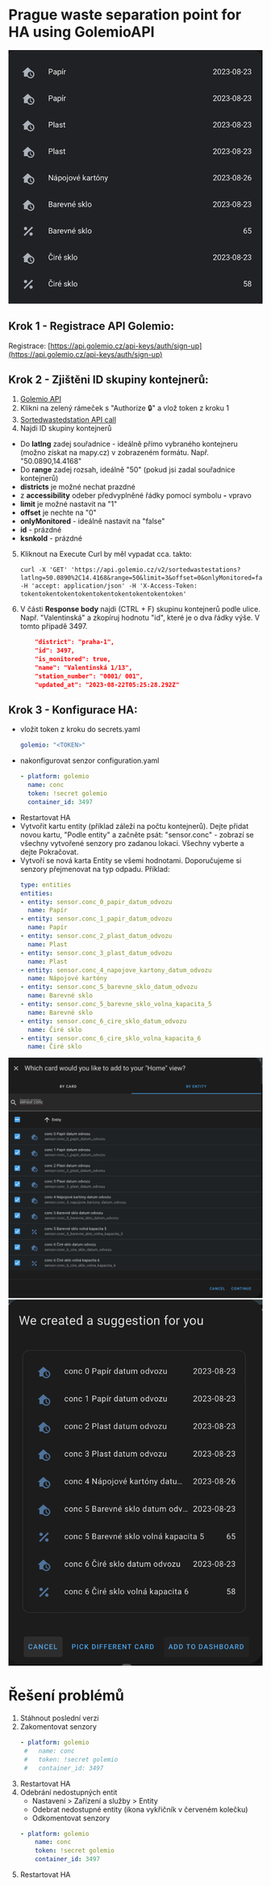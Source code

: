 # Prague waste separation point for HA using GolemioAPI

![entitiesCard](EntitiesCard.png)
## Krok 1 - Registrace API Golemio:
Registrace: [https://api.golemio.cz/api-keys/auth/sign-up](https://api.golemio.cz/api-keys/auth/sign-up)  
## Krok 2 - Zjištěni ID skupiny kontejnerů:
1. [Golemio API](https://api.golemio.cz/v2/docs/openapi/#/)
2. Klikni na zelený rámeček s "Authorize 🔒" a vlož token z kroku 1
3. [Sortedwastedstation API call](https://api.golemio.cz/v2/docs/openapi/#/♻%EF%B8%8F%20Waste%20Collection/getWCStations)
4. Najdi ID skupiny kontejnerů
- Do **latlng** zadej souřadnice - ideálně přímo vybraného kontejneru (možno získat na mapy.cz) v zobrazeném formátu. Např. "50.0890,14.4168" 
- Do **range** zadej rozsah, ideálně "50" (pokud jsi zadal souřadnice kontejnerů)
- **districts** je možné nechat prazdné
- z **accessibility** odeber předvyplněné řádky pomocí symbolu **-** vpravo
- **limit** je možné nastavit na "1"
- **offset** je nechte na "0"
- **onlyMonitored** - ideálně nastavit na "false"
- **id** - prázdné
- **ksnkoId** - prázdné
5. Kliknout na Execute
	Curl by měl vypadat cca. takto: 
	```
	curl -X 'GET' 'https://api.golemio.cz/v2/sortedwastestations?latlng=50.0890%2C14.4168&range=50&limit=3&offset=0&onlyMonitored=false' -H 'accept: application/json' -H 'X-Access-Token: tokentokentokentokentokentokentokentokentoken'
	```
6. V části **Response body** najdi (CTRL + F)  skupinu kontejnerů podle ulice. Např. "Valentinská" a zkopíruj hodnotu "id", které je o dva řádky výše. V tomto případě 3497.
	```json
        "district": "praha-1",
        "id": 3497,
        "is_monitored": true,
        "name": "Valentinská 1/13",
        "station_number": "0001/ 001",
        "updated_at": "2023-08-22T05:25:28.292Z"
	```
	


## Krok 3 - Konfigurace HA:  
- vložit token z kroku do secrets.yaml
	```yaml 
	golemio: "<TOKEN>"
	```
- nakonfigurovat senzor configuration.yaml 
	```yaml 
	- platform: golemio
	  name: conc
	  token: !secret golemio
	  container_id: 3497
	```
- Restartovat HA
- Vytvořit kartu entity (příklad záleží na počtu kontejnerů). 
Dejte přidat novou kartu, "Podle entity" a začněte psát: "sensor.conc" - zobrazí se všechny vytvořené senzory pro zadanou lokaci. Všechny vyberte a dejte Pokračovat. 
- Vytvoří se nová karta Entity se všemi hodnotami. Doporučujeme si senzory přejmenovat na typ odpadu.
	Příklad:
	```yaml 
	type: entities
	entities:
	- entity: sensor.conc_0_papir_datum_odvozu
	  name: Papír
	- entity: sensor.conc_1_papir_datum_odvozu
	  name: Papír
	- entity: sensor.conc_2_plast_datum_odvozu
	  name: Plast
	- entity: sensor.conc_3_plast_datum_odvozu
	  name: Plast
	- entity: sensor.conc_4_napojove_kartony_datum_odvozu
	  name: Nápojové kartóny
	- entity: sensor.conc_5_barevne_sklo_datum_odvozu
	  name: Barevné sklo
	- entity: sensor.conc_5_barevne_sklo_volna_kapacita_5
	  name: Barevné sklo
	- entity: sensor.conc_6_cire_sklo_datum_odvozu
	  name: Čiré sklo
	- entity: sensor.conc_6_cire_sklo_volna_kapacita_6
	  name: Čiré sklo
	```

![newCard1](newCard1.png)
![newCard2](newCard2.png)

# Řešení problémů
1. Stáhnout poslední verzi
2. Zakomentovat senzory 
   ```yaml
   - platform: golemio
    #   name: conc
    #   token: !secret golemio
    #   container_id: 3497
    ```
3. Restartovat HA
4. Odebrání nedostupných entit
    - Nastavení > Zařízení a služby > Entity 
    - Odebrat nedostupné entity (ikona vykřičník v červeném kolečku)
    - Odkomentovat senzory
    ```yaml
    - platform: golemio
        name: conc
        token: !secret golemio
        container_id: 3497 
    ```
5. Restartovat HA
